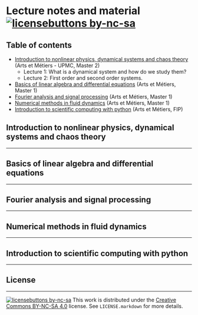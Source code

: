 # Lecture notes and material [![licensebuttons by-nc-sa](https://licensebuttons.net/l/by-nc-sa/3.0/88x31.png)](https://creativecommons.org/licenses/by-nc-sa/4.0)


## Table of contents
- [Introduction to nonlinear physics, dynamical systems and chaos theory](#Introduction%20%to%20nonlinear%20physics,%20dynamical%20systems%20and%20chaos%20theory) (Arts et Métiers - UPMC, Master 2)
  - Lecture 1: What is a dynamical system and how do we study them?
  - Lecture 2: First order and second order systems.
- [Basics of linear algebra and differential equations](#Basics%20of%20linear%20algebra%20and%20differential%20equations) (Arts et Métiers, Master 1)
- [Fourier analysis and signal processing](#Fourier%20analysis%20and%20signal%20processing) (Arts et Métiers, Master 1)
- [Numerical methods in fluid dynamics](#Numerical%20methods%20in%20fluid%20dynamics) (Arts et Métiers, Master 1)
- [Introduction to scientific computing with python](#Introduction%20to%20scientific%20computing%20with%20python) (Arts et Métiers, FIP)

## Introduction to nonlinear physics, dynamical systems and chaos theory
-----

## Basics of linear algebra and differential equations
-----

## Fourier analysis and signal processing
-----

## Numerical methods in fluid dynamics
-----

## Introduction to scientific computing with python
-----

## License
-----

[![licensebuttons by-nc-sa](https://licensebuttons.net/l/by-nc-sa/3.0/88x31.png)](https://creativecommons.org/licenses/by-nc-sa/4.0)
This work is distributed under the [Creative Commons BY-NC-SA 4.0](https://creativecommons.org/licenses/by-nc-sa/4.0/) license.
See `LICENSE.markdown` for more details.
